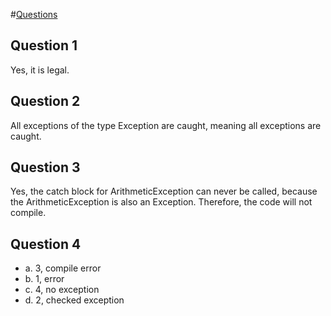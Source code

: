 #[Questions](docs.oracle.com/javase/tutorial/essential/exceptions/QandE/questions.html)

## Question 1
Yes, it is legal.

## Question 2
All exceptions of the type Exception are caught, meaning all exceptions are caught.

## Question 3
Yes, the catch block for ArithmeticException can never be called, because the ArithmeticException is also an Exception. Therefore, the code will not compile.

## Question 4
* a. 3, compile error
* b. 1, error
* c. 4, no exception
* d. 2, checked exception